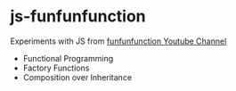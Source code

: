 # js-funfunfunction

Experiments with JS from [funfunfunction Youtube Channel](https://www.youtube.com/channel/UCO1cgjhGzsSYb1rsB4bFe4Q)

- Functional Programming
- Factory Functions
- Composition over Inheritance
